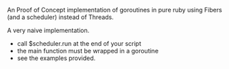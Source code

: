 An Proof of Concept implementation of goroutines in pure ruby using Fibers (and a scheduler) instead of Threads.

A very naive implementation.

* call $scheduler.run at the end of your script
* the main function must be wrapped in a goroutine
* see the examples provided.



